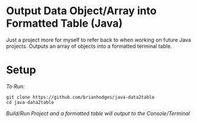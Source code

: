 # Output Data Object/Array into Formatted Table (Java)
Just a project more for myself to refer back to when working on future Java projects. Outputs an array of objects into a formatted terminal table.

# Setup
*To Run:*
  ```
  git clone https://github.com/brianhodges/java-data2table
  cd java-data2table
  ```
*Build/Run Project and a formatted table will output to the Console/Terminal* 
